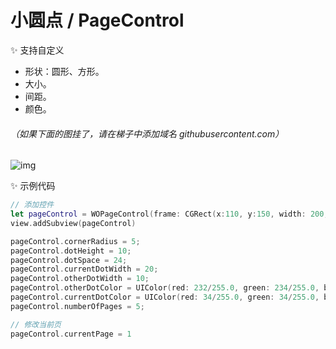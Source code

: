 # 小圆点 / PageControl

✨ 支持自定义

- 形状：圆形、方形。
- 大小。
- 间距。
- 颜色。

###### （如果下面的图挂了，请在梯子中添加域名 githubusercontent.com）

![img](https://github.com/wayone/WOPageControl/blob/master/animation.gif)

✨ 示例代码
```swift
// 添加控件
let pageControl = WOPageControl(frame: CGRect(x:110, y:150, width: 200, height: 20))
view.addSubview(pageControl)

pageControl.cornerRadius = 5;
pageControl.dotHeight = 10;
pageControl.dotSpace = 24;
pageControl.currentDotWidth = 20;
pageControl.otherDotWidth = 10;
pageControl.otherDotColor = UIColor(red: 232/255.0, green: 234/255.0, blue: 236/255.0, alpha: 1)
pageControl.currentDotColor = UIColor(red: 34/255.0, green: 34/255.0, blue: 34/255.0, alpha: 1)
pageControl.numberOfPages = 5;

// 修改当前页
pageControl.currentPage = 1

